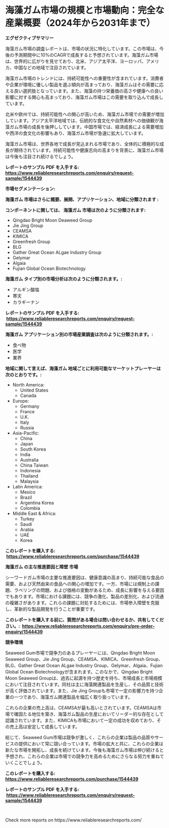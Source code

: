 <p><h1>海藻ガム市場の規模と市場動向：完全な産業概要（2024年から2031年まで）</h1></p><p><strong>エグゼクティブサマリー</strong></p>
<p><p>海藻ガム市場の調査レポートは、市場の状況に特化しています。この市場は、今後の予測期間中に10%のCAGRで成長すると予想されています。海藻ガム市場は、世界的に広がりを見せており、北米、アジア太平洋、ヨーロッパ、アメリカ、中国などの地域で注目されています。</p><p>海藻ガム市場のトレンドには、持続可能性への重要性が含まれています。消費者や企業が環境に優しい製品を選ぶ傾向が高まっており、海藻ガムはその需要に応える良い選択肢となっています。また、海藻の持つ栄養価の高さや健康への良い影響に対する関心も高まっており、海藻ガム市場はこの需要を取り込んで成長しています。</p><p>北米や欧州では、持続可能性への関心が高いため、海藻ガム市場での需要が増加しています。アジア太平洋地域では、伝統的な食文化や自然素材への価値観が海藻ガム市場の成長を後押ししています。中国市場では、経済成長による需要増加や西洋の食文化の影響もあり、海藻ガム市場が急速に拡大しています。</p><p>海藻ガム市場は、世界各地で成長が見込まれる市場であり、全体的に積極的な成長が期待されています。持続可能性や健康志向の高まりを背景に、海藻ガム市場は今後も注目され続けるでしょう。</p></p>
<p><strong>レポートのサンプル PDF を入手する: <a href="https://www.reliableresearchreports.com/enquiry/request-sample/1544439">https://www.reliableresearchreports.com/enquiry/request-sample/1544439</a></strong></p>
<p><strong>市場セグメンテーション:</strong></p>
<p><strong> 海藻ガム 市場はさらに概要、展開、アプリケーション、地域に分類されます :</strong></p>
<p><strong>コンポーネントに関しては、 海藻ガム 市場は次のように分類されます: &nbsp;</strong></p>
<p><ul><li>Qingdao Bright Moon Deaweed Group</li><li>Jie Jing Group</li><li>CEAMSA</li><li>KIMICA</li><li>Greenfresh Group</li><li>BLG</li><li>Gather Great Ocean ALgae Industry Group</li><li>Gelymar</li><li>Algaia</li><li>Fujian Global Ocean Biotechnology</li></ul></p>
<p><strong> 海藻ガム タイプ別の市場分析は次のように分類されます。:</strong></p>
<p><ul><li>アルギン酸塩</li><li>寒天</li><li>カラギーナン</li></ul></p>
<p><strong>レポートのサンプル PDF を入手する: &nbsp;<a href="https://www.reliableresearchreports.com/enquiry/request-sample/1544439">https://www.reliableresearchreports.com/enquiry/request-sample/1544439</a></strong></p>
<p><strong> 海藻ガム アプリケーション別の市場産業調査は次のように分類されます。:</strong></p>
<p><ul><li>食べ物</li><li>医学</li><li>業界</li></ul></p>
<p><strong>地域に関して言えば、海藻ガム 地域ごとに利用可能なマーケットプレーヤーは次のとおりです。:</strong></p>
<p><ul>
    <li>
        North America:
        <ul>
            <li>United States</li>
            <li>Canada</li>
        </ul>
    </li>
    <li>
        Europe:
        <ul>
            <li>Germany</li>
            <li>France</li>
            <li>U.K.</li>
            <li>Italy</li>
            <li>Russia</li>
        </ul>
    </li>
    <li>
        Asia-Pacific:
        <ul>
            <li>China</li>
            <li>Japan</li>
            <li>South Korea</li>
            <li>India</li>
            <li>Australia</li>
            <li>China Taiwan</li>
            <li>Indonesia</li>
            <li>Thailand</li>
            <li>Malaysia</li>
        </ul>
    </li>
    <li>
        Latin America:
        <ul>
            <li>Mexico</li>
            <li>Brazil</li>
            <li>Argentina Korea</li>
            <li>Colombia</li>
        </ul>
    </li>
    <li>
        Middle East & Africa:
        <ul>
            <li>Turkey</li>
            <li>Saudi</li>
            <li>Arabia</li>
            <li>UAE</li>
            <li>Korea</li>
        </ul>
    </li>
    </ul></p>
<p><strong>このレポートを購入する: &nbsp;<a href="https://www.reliableresearchreports.com/purchase/1544439">https://www.reliableresearchreports.com/purchase/1544439</a></strong></p>
<p><strong>海藻ガム の主な推進要因と障壁 市場</strong></p>
<p><p>シーワードガム市場の主要な推進要因は、健康意識の高まり、持続可能な食品の需要、および天然由来の食品への関心の増加です。一方、市場には規制上の課題、ラベリングの問題、および価格の変動があるため、成長に影響を与える要因でもあります。市場における課題には、競争の激化、製品の差別化、および流通の複雑さがあります。これらの課題に対処するためには、市場参入障壁を克服し、革新的な製品開発を行うことが重要です。</p></p>
<p><strong>このレポートを購入する前に、質問がある場合は問い合わせるか、共有してください。:&nbsp; <a href="https://www.reliableresearchreports.com/enquiry/pre-order-enquiry/1544439">https://www.reliableresearchreports.com/enquiry/pre-order-enquiry/1544439</a></strong></p>
<p><strong>競争環境</strong></p>
<p><p>Seaweed Gum市場で競争力のあるプレーヤーには、Qingdao Bright Moon Seaweed Group、Jie Jing Group、CEAMSA、KIMICA、Greenfresh Group、BLG、Gather Great Ocean ALgae Industry Group、Gelymar、Algaia、Fujian Global Ocean Biotechnologyが含まれます。このなかで、Qingdao Bright Moon Seaweed Groupは、過去に起源を持つ歴史を持ち、市場成長と市場規模において注目されています。同社は主に海藻関連製品を生産し、その品質と技術が高く評価されています。また、Jie Jing Groupも市場で一定の影響力を持つ企業の一つであり、海藻ガム関連製品を幅広く取り扱っています。</p><p>これらの企業の売上高は、CEAMSAが最も高いとされています。CEAMSAは市場で確固たる地位を築き、海藻ガム製品の生産においてリーダー的な存在として認識されています。また、KIMICAも市場において一定の成功を収めており、その売上高は安定して成長しています。</p><p>総じて、Seaweed Gum市場は競争が激しく、これらの企業は製品の品質やサービスの提供において常に競い合っています。市場の拡大と共に、これらの企業は新たな市場を開拓し、成長を続けています。今後も海藻ガム市場は伸び続けると予想され、これらの企業は市場での競争力を高めるためにさらなる努力を重ねていくことでしょう。</p></p>
<p><strong>このレポートを購入する: &nbsp; <a href="https://www.reliableresearchreports.com/purchase/1544439">https://www.reliableresearchreports.com/purchase/1544439</a></strong></p>
<p><strong>レポートのサンプル PDF を入手する: &nbsp;<a href="https://www.reliableresearchreports.com/enquiry/request-sample/1544439">https://www.reliableresearchreports.com/enquiry/request-sample/1544439</a></strong><strong></strong></p>
<p>&nbsp;</p>
<p>Check more reports on https://www.reliableresearchreports.com/</p>